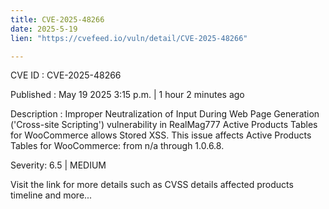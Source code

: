 ```yaml
---
title: CVE-2025-48266
date: 2025-5-19
lien: "https://cvefeed.io/vuln/detail/CVE-2025-48266"

---
```


CVE ID : CVE-2025-48266

Published :  May 19
2025
3:15 p.m. | 1 hour
2 minutes ago

Description : Improper Neutralization of Input During Web Page Generation ('Cross-site Scripting') vulnerability in RealMag777 Active Products Tables for WooCommerce allows Stored XSS. This issue affects Active Products Tables for WooCommerce: from n/a through 1.0.6.8.

Severity: 6.5 | MEDIUM

Visit the link for more details
such as CVSS details
affected products
timeline
and more...
